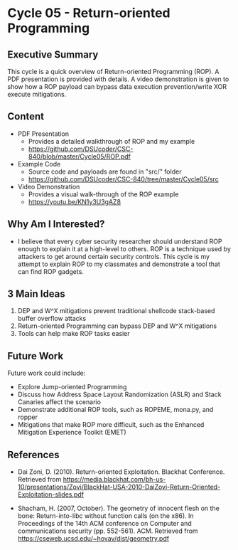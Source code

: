# Cycle 05 - Return-oriented Programming

## Executive Summary
This cycle is a quick overview of Return-oriented Programming (ROP).  A PDF presentation is provided with details.  A video demonstration is given to show how a ROP payload can bypass data execution prevention/write XOR execute mitigations.

## Content
* PDF Presentation
  * Provides a detailed walkthrough of ROP and my example
  * https://github.com/DSUcoder/CSC-840/blob/master/Cycle05/ROP.pdf
* Example Code
  * Source code and payloads are found in "src/" folder
  * https://github.com/DSUcoder/CSC-840/tree/master/Cycle05/src
* Video Demonstration
  * Provides a visual walk-through of the ROP example
  * https://youtu.be/KN1y3U3gAZ8


## Why Am I Interested?
* I believe that every cyber security researcher should understand ROP enough to explain it at a high-level to others.  ROP is a technique used by attackers to get around certain security controls.  This cycle is my attempt to explain ROP to my classmates and demonstrate a tool that can find ROP gadgets.

## 3 Main Ideas
1. DEP and W^X mitigations prevent traditional shellcode stack-based buffer overflow attacks
2. Return-oriented Programming can bypass DEP and W^X mitigations
3. Tools can help make ROP tasks easier

## Future Work
Future work could include:
- Explore Jump-oriented Programming
- Discuss how Address Space Layout Randomization (ASLR) and Stack Canaries affect the scenario
- Demonstrate additional ROP tools, such as ROPEME, mona.py, and ropper
- Mitigations that make ROP more difficult, such as the Enhanced Mitigation Experience Toolkit (EMET)

## References

* Dai Zoni, D. (2010). Return-oriented Exploitation.  Blackhat Conference. Retrieved from https://media.blackhat.com/bh-us-10/presentations/Zovi/BlackHat-USA-2010-DaiZovi-Return-Oriented-Exploitation-slides.pdf 

* Shacham, H. (2007, October). The geometry of innocent flesh on the bone: Return-into-libc without function calls (on the x86). In Proceedings of the 14th ACM conference on Computer and communications security (pp. 552-561). ACM. Retrieved from https://cseweb.ucsd.edu/~hovav/dist/geometry.pdf 

 
